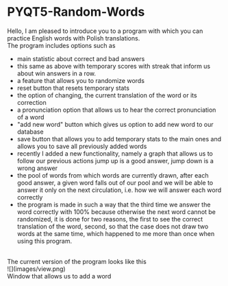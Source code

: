 # PYQT5-Random-Words
Hello, I am pleased to introduce you to a program with which you can practice English words with Polish translations.</br>
The program includes options such as
* main statistic about correct and bad answers
* this same as above with temporary scores with streak that inform us about win answers in a row.
* a feature that allows you to randomize words
* reset button that resets temporary stats
* the option of changing, the current translation of the word or its correction
* a pronunciation option that allows us to hear the correct pronunciation of a word
* "add new word" button which gives us option to add new word to our database
* save button that allows you to add temporary stats to the main ones and allows you to save all previously added words
* recently I added a new functionality, namely a graph that allows us to follow our previous actions jump up is a good answer, jump down is a wrong answer
* the pool of words from which words are currently drawn, after each good answer, a given word falls out of our pool and we will be able to answer it only on the next circulation, i.e. how we will answer each word correctly
* the program is made in such a way that the third time we answer the word correctly with 100% because otherwise the next word cannot be randomized, it is done for two reasons, the first to see the correct translation of the word, second, so that the case does not draw two words at the same time, which happened to me more than once when using this program.
</br>
The current version of the program looks like this</br>
![](images/view.png)</br>
Window that allows us to add a word


